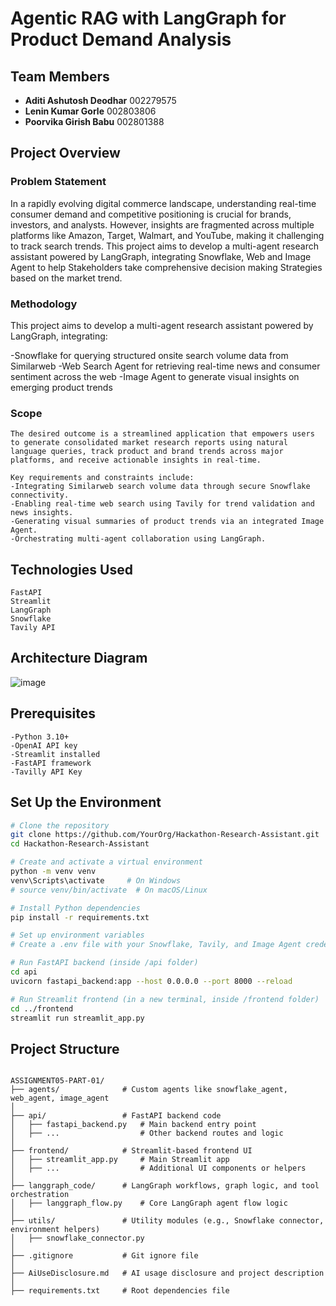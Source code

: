 # Agentic RAG with LangGraph for Product Demand Analysis

## Team Members
- **Aditi Ashutosh Deodhar**  002279575  
- **Lenin Kumar Gorle**       002803806  
- **Poorvika Girish Babu**    002801388

## Project Overview
### Problem Statement

In a rapidly evolving digital commerce landscape, understanding real-time consumer demand and competitive positioning is crucial for brands, investors, and analysts. However, insights are fragmented across
multiple platforms like Amazon, Target, Walmart, and YouTube, making it challenging to track search trends. This project aims to develop a multi-agent research assistant powered by LangGraph, integrating Snowflake,
Web and Image Agent to help Stakeholders take comprehensive decision making Strategies based on the market trend. 

### Methodology
This project aims to develop a multi-agent research assistant powered by LangGraph, integrating:

-Snowflake for querying structured onsite search volume data from Similarweb
-Web Search Agent for retrieving real-time news and consumer sentiment across the web
-Image Agent to generate visual insights on emerging product trends

### Scope
```
The desired outcome is a streamlined application that empowers users to generate consolidated market research reports using natural language queries, track product and brand trends across major platforms, and receive actionable insights in real-time.

Key requirements and constraints include:
-Integrating Similarweb search volume data through secure Snowflake connectivity.
-Enabling real-time web search using Tavily for trend validation and news insights.
-Generating visual summaries of product trends via an integrated Image Agent.
-Orchestrating multi-agent collaboration using LangGraph.
```

## Technologies Used
```
FastAPI
Streamlit
LangGraph
Snowflake
Tavily API

```

## Architecture Diagram
![image](https://github.com/user-attachments/assets/da753b37-c955-4f03-9b1f-6ab3217c86a5)


## Prerequisites
```
-Python 3.10+
-OpenAI API key
-Streamlit installed
-FastAPI framework
-Tavilly API Key
```

## Set Up the Environment
```sh
# Clone the repository
git clone https://github.com/YourOrg/Hackathon-Research-Assistant.git
cd Hackathon-Research-Assistant

# Create and activate a virtual environment
python -m venv venv
venv\Scripts\activate     # On Windows
# source venv/bin/activate  # On macOS/Linux

# Install Python dependencies
pip install -r requirements.txt

# Set up environment variables
# Create a .env file with your Snowflake, Tavily, and Image Agent credentials

# Run FastAPI backend (inside /api folder)
cd api
uvicorn fastapi_backend:app --host 0.0.0.0 --port 8000 --reload

# Run Streamlit frontend (in a new terminal, inside /frontend folder)
cd ../frontend
streamlit run streamlit_app.py


```

## Project Structure

```

ASSIGNMENT05-PART-01/
├── agents/              # Custom agents like snowflake_agent, web_agent, image_agent
│
├── api/                 # FastAPI backend code
│   ├── fastapi_backend.py   # Main backend entry point
│   ├── ...                  # Other backend routes and logic
│
├── frontend/            # Streamlit-based frontend UI
│   ├── streamlit_app.py     # Main Streamlit app
│   ├── ...                  # Additional UI components or helpers
│
├── langgraph_code/      # LangGraph workflows, graph logic, and tool orchestration
│   ├── langgraph_flow.py    # Core LangGraph agent flow logic
│
├── utils/               # Utility modules (e.g., Snowflake connector, environment helpers)
│   ├── snowflake_connector.py
│
├── .gitignore           # Git ignore file
│
├── AiUseDisclosure.md   # AI usage disclosure and project description
│
├── requirements.txt     # Root dependencies file



```
